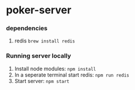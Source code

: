 # poker-server

### dependencies
1. redis `brew install redis`

### Running server locally
1. Install node modules: `npm install`
2. In a seperate terminal start redis: `npm run redis`
3. Start server: `npm start`
